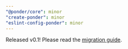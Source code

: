 ```yaml
---
"@ponder/core": minor
"create-ponder": minor
"eslint-config-ponder": minor
---
```


Released v0.1! Please read the [migration guide](https://ponder.sh/migrate-to-0.1).

